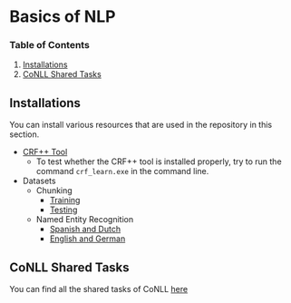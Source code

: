 # Basics of NLP
### Table of Contents
1. [Installations](#installations)
2. [CoNLL Shared Tasks](#conll)

## <a name="installations"></a> Installations

You can install various resources that are used in the repository in this section.

- [CRF++ Tool](https://taku910.github.io/crfpp/#download)
    - To test whether the CRF++ tool is installed properly, try to run the command `crf_learn.exe` in the command line.
- Datasets
    - Chunking
        - [Training](https://www.clips.uantwerpen.be/conll2000/chunking/train.txt.gz)
        - [Testing](https://www.clips.uantwerpen.be/conll2000/chunking/test.txt.gz)
    - Named Entity Recognition
        - [Spanish and Dutch](https://www.clips.uantwerpen.be/conll2002/ner/data/)
        - [English and German](https://www.clips.uantwerpen.be/conll2003/ner.tgz)



## <a name="conll"></a> CoNLL Shared Tasks
You can find all the shared tasks of CoNLL [here](https://www.conll.org/previous-tasks)

